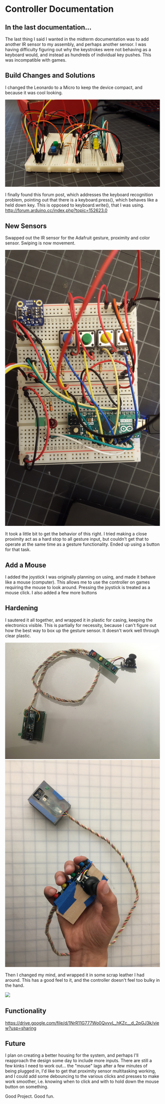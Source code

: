 # Controller Documentation
## In the last documentation...

The last thing I said I wanted in the midterm documentation was to add another IR sensor to my assembly, and perhaps another sensor. I was having difficulty figuring out why the keystrokes were not behaving as a keyboard would, and instead as hundreds of individual key pushes. This was incompatible with games.

## Build Changes and Solutions

I changed the Leonardo to a Micro to keep the device compact, and because it was cool looking.

<html>
<img src="https://github.com/BeccaHa/Digits2018/blob/master/Final%20Controller%20Documentation/Gesture.jpg">
</html>

I finally found this forum post, which addresses the keyboard recognition problem, pointing out that there is a keyboard.press(), which behaves like a held down key. This is opposed to keyboard.write(), that I was using. 
http://forum.arduino.cc/index.php?topic=152623.0

## New Sensors

Swapped out the IR sensor for the Adafruit gesture, proximity and color sensor. Swiping is now movement. 


<html>
<img src="https://github.com/BeccaHa/Digits2018/blob/master/Final%20Controller%20Documentation/GestSen.jpg">
</html>

It took a little bit to get the behavior of this right. I tried making a close proximity act as a hard stop to all gesture input, but couldn't get that to operate at the same time as a gesture functionality. 
Ended up using a button for that task.

## Add a Mouse

I added the joystick I was originally planning on using, and made it behave like a mouse (computer). This allows me to use the controller on games requiring the mouse to look around. Pressing the joystick is treated as a mouse click. 
I also added a few more buttons

## Hardening

I sautered it all together, and wrapped it in plastic for casing, keeping the electronics visible. This is partially for necessity, because I can't figure out how the best way to box up the gesture sensor. It doesn't work well through clear plastic.


<html>
<img src="https://github.com/BeccaHa/Digits2018/blob/master/Final%20Controller%20Documentation/Sauter.jpg">
</html>


<html>
<img src="https://github.com/BeccaHa/Digits2018/blob/master/Final%20Controller%20Documentation/Controller.jpg">
</html>

Then I changed my mind, and wrapped it in some scrap leather I had around. This has a good feel to it, and the controller doesn't feel too bulky in the hand. 


<html>
<img src="https://github.com/BeccaHa/Digits2018/blob/master/Final%20Controller%20Documentation/LeatherCase.jpg">
</html>


## Functionality

https://drive.google.com/file/d/1NrR11G777Wo0QvvvL_hKZc__d_2pGJ3k/view?usp=sharing

## Future

I plan on creating a better housing for the system, and perhaps I'll reapproach the design some day to include more inputs. There are still a few kinks I need to work out... the "mouse" lags after a few minutes of being plugged in, I'd like to get that proximity sensor multitasking working, and I could add some debouncing to the various clicks and presses to make work smoother, i.e. knowing when to click and with to hold down the mouse button on something.

Good Project. Good fun.
